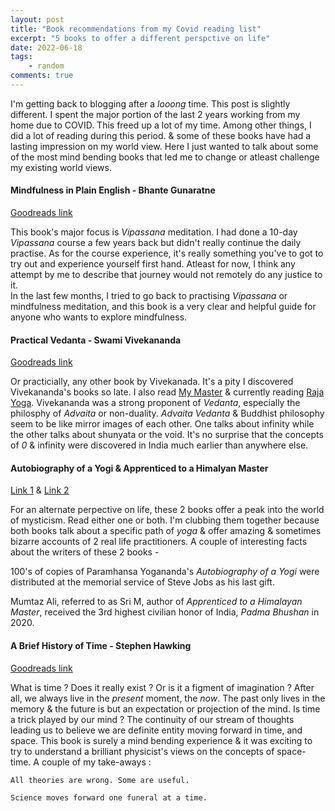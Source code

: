 ```yaml
---
layout: post
title: "Book recommendations from my Covid reading list"
excerpt: "5 books to offer a different perspctive on life"
date: 2022-06-18
tags:
    - random
comments: true
---
```


I'm getting back to blogging after a _looong_ time. This post is slightly different.
I spent the major portion of the last 2 years working from my home due to COVID. This freed up a lot of my time. Among other things, I did a lot of reading during this period. & some of these books have had a lasting impression on my world view. Here I just wanted to talk about some of the most mind bending books that led me to change or atleast challenge my existing world views.

#### Mindfulness in Plain English - Bhante Gunaratne 
[Goodreads link](https://www.goodreads.com/book/show/11028017-mindfulness-in-plain-english)  

This book's major focus is _Vipassana_ meditation. I had done a 10-day _Vipassana_ course a few years back but didn't really continue the daily practise. As for the course experience, it's really something you've to got to try out and experience yourself first hand. Atleast for now, I think any attempt by me to describe that journey would not remotely do any justice to it.  
In the last few months, I tried to go back to practising _Vipassana_ or mindfulness meditation, and this 
book is a very clear and helpful guide for anyone who wants to explore mindfulness.

#### Practical Vedanta - Swami Vivekananda 
[Goodreads link](https://www.goodreads.com/book/show/6348194-practical-vedanta)  

Or practicially, any other book by Vivekanada. It's a pity I discovered Vivekananda's books so late. I also read [My Master]() & currently reading [Raja Yoga](). 
Vivekananda was a strong proponent of _Vedanta_, especially the philosphy of _Advaita_ or non-duality.
_Advaita Vedanta_ & Buddhist philosophy seem to be like mirror images of each other. 
One talks about infinity while the other talks about shunyata or the void. It's no surprise that the concepts of _0_ & infinity were discovered in India much earlier than anywhere else.

#### Autobiography of a Yogi & Apprenticed to a Himalyan Master
[Link 1](https://www.goodreads.com/book/show/639864.Autobiography_of_a_Yogi) & 
[Link 2](https://www.goodreads.com/book/show/10125596-apprenticed-to-a-himalayan-master)  

For an alternate perpective on life, these 2 books offer a peak into the world of mysticism. Read either one or both. I'm clubbing them together because both books talk about a specific path of _yoga_ & offer amazing & sometimes bizarre accounts of 2 real life practitioners.
A couple of interesting facts about the writers of these 2 books -  

100's of copies of Paramhansa Yogananda's _Autobiography of a Yogi_ were distributed at the memorial service of Steve Jobs as his last gift.  

Mumtaz Ali, referred to as Sri M, author of _Apprenticed to a Himalayan Master_, received the 3rd highest civilian honor of India, _Padma Bhushan_ in 2020.

#### A Brief History of Time - Stephen Hawking
[Goodreads link](https://www.goodreads.com/book/show/3869.A_Brief_History_of_Time)  

What is time ? Does it really exist ? Or is it a figment of imagination ?
After all, we always live in the _present_ moment, the _now_. The past only lives in the memory & the future is but an expectation or projection of the mind. Is time a trick played by our mind ?
The continuity of our stream of thoughts leading us to believe we are definite entity moving forward in time, and space. This book is surely a mind bending experience & it was exciting to try to understand a brilliant physicist's views on the concepts of space-time. A couple of my take-aways :  

    All theories are wrong. Some are useful.  

    Science moves forward one funeral at a time. 

